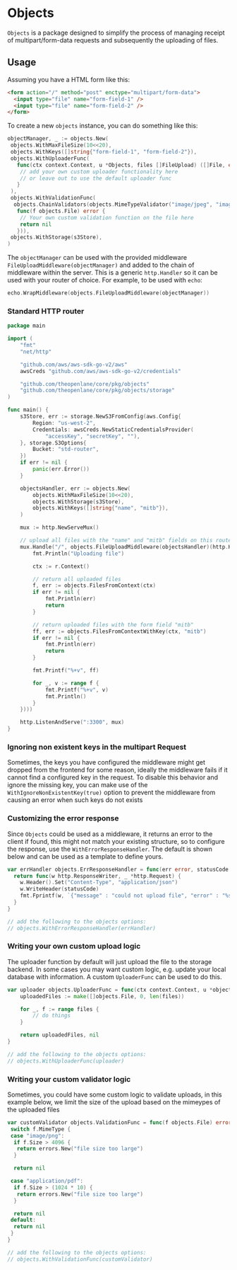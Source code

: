 # Objects

`Objects` is a package designed to simplify the process of managing receipt of
multipart/form-data requests and subsequently the uploading of files.

## Usage

Assuming you have a HTML form like this:

```html
<form action="/" method="post" enctype="multipart/form-data">
  <input type="file" name="form-field-1" />
  <input type="file" name="form-field-2" />
</form>
```

To create a new `objects` instance, you can do something like this:

```go
objectManager, _ := objects.New(
 objects.WithMaxFileSize(10<<20),
 objects.WithKeys([]string{"form-field-1", "form-field-2"}),
 objects.WithUploaderFunc(
   func(ctx context.Context, u *Objects, files []FileUpload) ([]File, error) {
    // add your own custom uploader functionality here
    // or leave out to use the default uploader func
   }
 ),
 objects.WithValidationFunc(
  objects.ChainValidators(objects.MimeTypeValidator("image/jpeg", "image/png"),
   func(f objects.File) error {
    // Your own custom validation function on the file here
    return nil
   })),
 objects.WithStorage(s3Store),
)
```

The `objectManager` can be used with the provided middleware
`FileUploadMiddleware(objectManager)` and added to the chain of middleware
within the server. This is a generic `http.Handler` so it can be used with your
router of choice. For example, to be used with `echo`:

```go
echo.WrapMiddleware(objects.FileUploadMiddleware(objectManager))
```

### Standard HTTP router

```go
package main

import (
	"fmt"
	"net/http"

	"github.com/aws/aws-sdk-go-v2/aws"
	awsCreds "github.com/aws/aws-sdk-go-v2/credentials"

	"github.com/theopenlane/core/pkg/objects"
	"github.com/theopenlane/core/pkg/objects/storage"
)

func main() {
	s3Store, err := storage.NewS3FromConfig(aws.Config{
		Region: "us-west-2",
		Credentials: awsCreds.NewStaticCredentialsProvider(
			"accessKey", "secretKey", ""),
	}, storage.S3Options{
		Bucket: "std-router",
	})
	if err != nil {
		panic(err.Error())
	}

	objectsHandler, err := objects.New(
		objects.WithMaxFileSize(10<<20),
		objects.WithStorage(s3Store),
		objects.WithKeys([]string{"name", "mitb"}),
	)

	mux := http.NewServeMux()

	// upload all files with the "name" and "mitb" fields on this route
	mux.Handle("/", objects.FileUploadMiddleware(objectsHandler)(http.HandlerFunc(func(w http.ResponseWriter, r *http.Request) {
		fmt.Println("Uploading file")

		ctx := r.Context()

		// return all uploaded files
		f, err := objects.FilesFromContext(ctx)
		if err != nil {
			fmt.Println(err)
			return
		}

		// return uploaded files with the form field "mitb"
		ff, err := objects.FilesFromContextWithKey(ctx, "mitb")
		if err != nil {
			fmt.Println(err)
			return
		}

		fmt.Printf("%+v", ff)

		for _, v := range f {
			fmt.Printf("%+v", v)
			fmt.Println()
		}
	})))

	http.ListenAndServe(":3300", mux)
}
```

### Ignoring non existent keys in the multipart Request

Sometimes, the keys you have configured the middleware might get dropped from
the frontend for some reason, ideally the middleware fails if it cannot find a
configured key in the request. To disable this behavior and ignore the missing
key, you can make use of the `WithIgnoreNonExistentKey(true)` option to prevent
the middleware from causing an error when such keys do not exists

### Customizing the error response

Since `Objects` could be used as a middleware, it returns an error to the client
if found, this might not match your existing structure, so to configure the
response, use the `WithErrorResponseHandler`. The default is shown below and can
be used as a template to define yours.

```go
var errHandler objects.ErrResponseHandler = func(err error, statusCode int) http.HandlerFunc {
  return func(w http.ResponseWriter, _ *http.Request) {
    w.Header().Set("Content-Type", "application/json")
    w.WriteHeader(statusCode)
    fmt.Fprintf(w, `{"message" : "could not upload file", "error" : "%s"}`, err.Error())
  }
}

// add the following to the objects options: 
// objects.WithErrorResponseHandler(errHandler)
```

### Writing your own custom upload logic

The uploader function by default will just upload the file to the storage
backend. In some cases you may want custom logic, e.g. update your local
database with information. A custom `UploaderFunc` can be used to do this.

```go
var uploader objects.UploaderFunc = func(ctx context.Context, u *objects.Objects, files []objects.FileUpload) ([]objects.File, error) {
	uploadedFiles := make([]objects.File, 0, len(files))

	for _, f := range files {
		// do things
	}

	return uploadedFiles, nil
}

// add the following to the objects options: 
// objects.WithUploaderFunc(uploader)
```

### Writing your custom validator logic

Sometimes, you could have some custom logic to validate uploads, in this example
below, we limit the size of the upload based on the mimeypes of the uploaded
files

```go
var customValidator objects.ValidationFunc = func(f objects.File) error {
 switch f.MimeType {
 case "image/png":
  if f.Size > 4096 {
   return errors.New("file size too large")
  }

  return nil

 case "application/pdf":
  if f.Size > (1024 * 10) {
   return errors.New("file size too large")
  }

  return nil
 default:
  return nil
 }
}

// add the following to the objects options: 
// objects.WithValidationFunc(customValidator)
```
